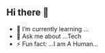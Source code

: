 ## Hi there 👋

- 🌱 I’m currently learning ...
- 💬 Ask me about ...Tech
- ⚡ Fun fact: ...I am A Human...
